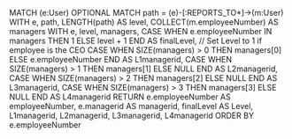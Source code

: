 MATCH (e:User)
OPTIONAL MATCH path = (e)-[:REPORTS_TO*]->(m:User)
WITH e, path, LENGTH(path) AS level, COLLECT(m.employeeNumber) AS managers
WITH e, level, managers,
     CASE WHEN e.employeeNumber IN managers THEN 1 ELSE level + 1 END AS finalLevel,  // Set Level to 1 if employee is the CEO
     CASE WHEN SIZE(managers) > 0 THEN managers[0] ELSE e.employeeNumber END AS L1managerid,
     CASE WHEN SIZE(managers) > 1 THEN managers[1] ELSE NULL END AS L2managerid,
     CASE WHEN SIZE(managers) > 2 THEN managers[2] ELSE NULL END AS L3managerid,
     CASE WHEN SIZE(managers) > 3 THEN managers[3] ELSE NULL END AS L4managerid
RETURN e.employeeNumber AS employeeNumber,
       e.managerid AS managerid,
       finalLevel AS Level,
       L1managerid, L2managerid, L3managerid, L4managerid
ORDER BY e.employeeNumber
